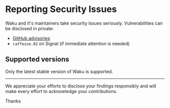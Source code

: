 # **Reporting Security Issues**

Waku and it's maintainers take security issues seriously.
Vulnerabilities can be disclosed in private:

- [GitHub advisories](https://github.com/caffeine-addictt/waku/security)
- `caffeine.02` on Signal (if immediate attention is needed)

## Supported versions

Only the latest stable version of Waku is supported.

---

We appreciate your efforts to disclose your findings responsibly
and will make every effort to acknowledge your contributions.

Thanks
